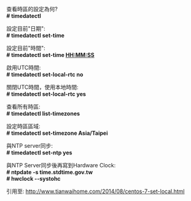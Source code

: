 查看時區的設定為何?  
**\# timedatectl**

設定目前"日期":  
**\# timedatectl set-time <YYYY-MM-DD>**

設定目前"時間":  
**\# timedatectl set-time <HH:MM:SS>**

啟用UTC時間:  
**\# timedatectl set-local-rtc no**

關閉UTC時間，使用本地時間:  
**\# timedatectl set-local-rtc yes**

查看所有時區:  
**\# timedatectl list-timezones**

設定時區區域:  
**\# timedatectl set-timezone Asia/Taipei**

與NTP server同步:  
**\# timedatectl set-ntp yes**

與NTP Server同步後再寫到Hardware Clock:  
**\# ntpdate -s time.stdtime.gov.tw  
\# hwclock --systohc**

引用至: http://www.tianwaihome.com/2014/08/centos-7-set-local.html